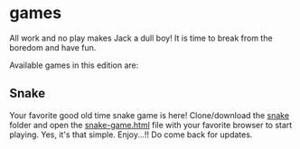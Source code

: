 # games
All work and no play makes Jack a dull boy! It is time to break from the boredom and have fun.

Available games in this edition are:

## Snake

Your favorite good old time snake game is here! Clone/download the [snake](github.com/williamagyapong/games/snake) folder and open the [snake-game.html](github.com/williamagyapong/games/snake/snake-game.html) file with your favorite browser to start playing. Yes, it's that simple. Enjoy...!! Do come back for updates.
